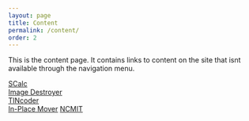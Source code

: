 ```yaml
---
layout: page
title: Content
permalink: /content/
order: 2
---
```

This is the content page. It contains links to content on the site that isnt available through the navigation menu.    
<!--not everything is available from here, some easter eggs and the like are still hidden-->  
[SCalc](/downloads/scalc/)  
[Image Destroyer](/downloads/imagedestroyer/)  
[TINcoder](/downloads/tincoder/)  
[In-Place Mover](/downloads/in-place-mover/)
[NCMIT](/ncmit/)

